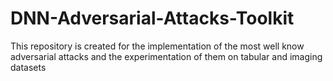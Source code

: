 # DNN-Adversarial-Attacks-Toolkit
This repository is created for the implementation of the most well know adversarial attacks and the experimentation of them on tabular and imaging datasets
